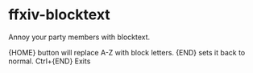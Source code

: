 # ffxiv-blocktext
Annoy your party members with blocktext.

{HOME} button will replace A-Z with block letters.
{END}  sets it back to normal. 
Ctrl+{END} Exits

